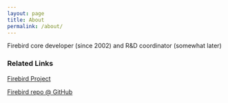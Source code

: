 ```yaml
---
layout: page
title: About
permalink: /about/
---
```


Firebird core developer (since 2002) and R&D coordinator (somewhat later)

### Related Links

[Firebird Project](https://www.firebirdsql.org)

[Firebird repo @ GitHub](https://github.com/FirebirdSQL/firebird)
